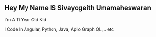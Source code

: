 ## Hey My Name IS Sivayogeith Umamaheswaran

I'm A 11 Year Old Kid

I Code In Angular, Python, Java, Apllo Graph QL, .. etc
